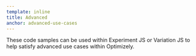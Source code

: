 ```yaml
---
template: inline
title: Advanced
anchor: advanced-use-cases
---
```

These code samples can be used within Experiment JS or Variation JS to help satisfy advanced use cases within Optimizely.
